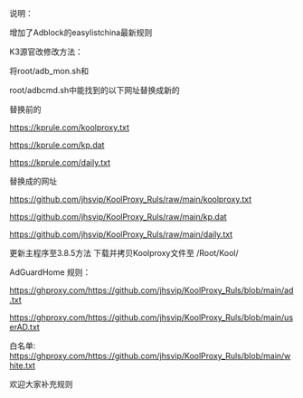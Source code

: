 说明：

增加了Adblock的easylistchina最新规则

K3源官改修改方法：

将root/adb_mon.sh和

root/adbcmd.sh中能找到的以下网址替换成新的

替换前的

https://kprule.com/koolproxy.txt

https://kprule.com/kp.dat

https://kprule.com/daily.txt



替换成的网址

https://github.com/jhsvip/KoolProxy_Ruls/raw/main/koolproxy.txt

https://github.com/jhsvip/KoolProxy_Ruls/raw/main/kp.dat

https://github.com/jhsvip/KoolProxy_Ruls/raw/main/daily.txt


更新主程序至3.8.5方法
下载并拷贝Koolproxy文件至 /Root/Kool/

AdGuardHome 规则：

https://ghproxy.com/https://github.com/jhsvip/KoolProxy_Ruls/blob/main/ad.txt

https://ghproxy.com/https://github.com/jhsvip/KoolProxy_Ruls/blob/main/userAD.txt

白名单:
https://ghproxy.com/https://github.com/jhsvip/KoolProxy_Ruls/blob/main/white.txt

欢迎大家补充规则
